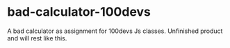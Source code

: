 # bad-calculator-100devs
A bad calculator as assignment for 100devs Js classes. Unfinished product and will rest like this.
